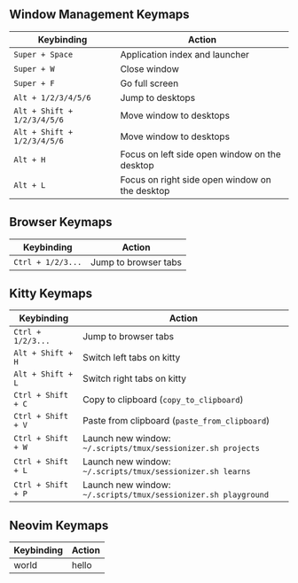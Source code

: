 ## Window Management Keymaps

| Keybinding                  | Action                                         |
| --------------------------- | ---------------------------------------------- |
| `Super + Space`             | Application index and launcher                 |
| `Super + W`                 | Close window                                   |
| `Super + F`                 | Go full screen                                 |
| `Alt + 1/2/3/4/5/6`         | Jump to desktops                               |
| `Alt + Shift + 1/2/3/4/5/6` | Move window to desktops                        |
| `Alt + Shift + 1/2/3/4/5/6` | Move window to desktops                        |
| `Alt + H`                   | Focus on left side open window on the desktop  |
| `Alt + L`                   | Focus on right side open window on the desktop |

## Browser Keymaps

| Keybinding        | Action               |
| ----------------- | -------------------- |
| `Ctrl + 1/2/3...` | Jump to browser tabs |

## Kitty Keymaps

| Keybinding         | Action                                                         |
| ------------------ | -------------------------------------------------------------- |
| `Ctrl + 1/2/3...`  | Jump to browser tabs                                           |
| `Alt + Shift + H`  | Switch left tabs on kitty                                      |
| `Alt + Shift + L`  | Switch right tabs on kitty                                     |
| `Ctrl + Shift + C` | Copy to clipboard (`copy_to_clipboard`)                        |
| `Ctrl + Shift + V` | Paste from clipboard (`paste_from_clipboard`)                  |
| `Ctrl + Shift + W` | Launch new window: `~/.scripts/tmux/sessionizer.sh projects`   |
| `Ctrl + Shift + L` | Launch new window: `~/.scripts/tmux/sessionizer.sh learns`     |
| `Ctrl + Shift + P` | Launch new window: `~/.scripts/tmux/sessionizer.sh playground` |

## Neovim Keymaps

| Keybinding | Action |
| ---------- | ------ |
| world      | hello  |
